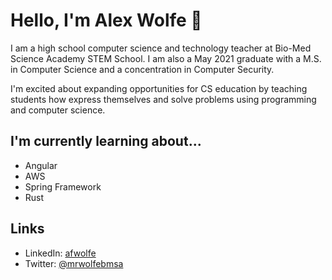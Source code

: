 # Hello, I'm Alex Wolfe 👋

I am a high school computer science and technology teacher at Bio-Med Science Academy STEM School. I am also a May 2021 graduate with a M.S. in Computer Science and a concentration in Computer Security.

I'm excited about expanding opportunities for CS education by teaching students how express themselves and solve problems using programming and computer science.

## I'm currently learning about...
* Angular
* AWS
* Spring Framework
* Rust

## Links

* LinkedIn: [afwolfe](https://linkedin.com/in/afwolfe)
* Twitter: [@mrwolfebmsa](https://twitter.com/mrwolfebmsa)
